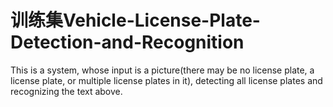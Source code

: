 # 训练集Vehicle-License-Plate-Detection-and-Recognition
This is a system, whose input is a picture(there may be no license plate, a license plate, or multiple license plates in it), detecting all license plates and recognizing the text above.

